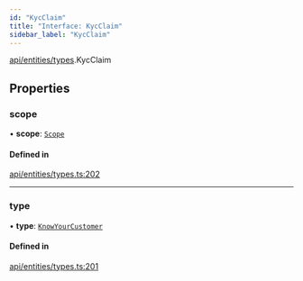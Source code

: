 ```yaml
---
id: "KycClaim"
title: "Interface: KycClaim"
sidebar_label: "KycClaim"
---
```


[api/entities/types](../../../../../modules/API/Entities/Types/Types.md).KycClaim

## Properties

### scope

• **scope**: [`Scope`](../Scope/Scope.md)

#### Defined in

[api/entities/types.ts:202](https://github.com/PolymeshAssociation/polymesh-sdk/blob/8a9e72221/src/api/entities/types.ts#L202)

___

### type

• **type**: [`KnowYourCustomer`](../../../../../enums/API/Entities/Types/ClaimType/ClaimType.md#knowyourcustomer)

#### Defined in

[api/entities/types.ts:201](https://github.com/PolymeshAssociation/polymesh-sdk/blob/8a9e72221/src/api/entities/types.ts#L201)

